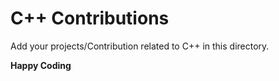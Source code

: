 # C++ Contributions
Add your projects/Contribution related to C++ in this directory.

**Happy Coding**
